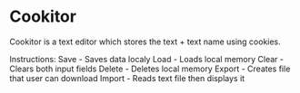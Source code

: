 # Cookitor
Cookitor is a text editor which stores the text + text name using cookies.

Instructions:
Save - Saves data localy
Load - Loads local memory
Clear - Clears both input fields
Delete - Deletes local memory
Export - Creates file that user can download
Import - Reads text file then displays it
